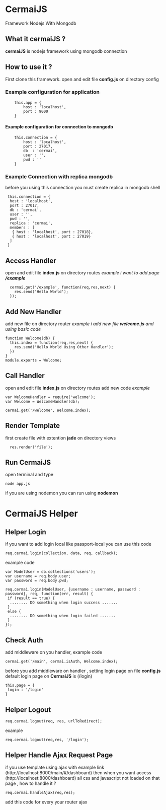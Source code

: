# CermaiJS
Framework Nodejs With Mongodb
## What it cermaiJS ?
**cermaiJS** is nodejs framework using mongodb connection
## How to use it ?
First clone this framework.
open and edit file **config.js** on directory config
### Example configuration for application
```
	this.app = {
		host : 'localhost',
		port : 9000
	}
```
#### Example configuration for connection to mongodb
```
	this.connection = {
		host : 'localhost',
		port : 27017,
		db	: 'cermai',
		user : '',
		pwd : ''
	}
```
### Example Connection with replica mongodb
before you using this connection you must create replica in mongodb shell
```
 this.connection = {
  host : 'localhost',
  port : 27017,
  db : 'cermai',
  user : '',
  pwd : '',
  replica : 'cermai',
  members : [
   { host : 'localhost', port : 27018},
   { host : 'localhost', port : 27019}
  ]
 }
```
## Access Handler
open and edit file **index.js** on directory routes
*example i want to add page  **/example***
```
  cermai.get('/example', function(req,res,next) {
    res.send('Hello World');
  });
```
## Add New Handler
add new file on directory router
*example i add new file **welcome.js** and using basic code*
```
function Welcome(db) {
  this.index = function(req,res,next) {
    res.send('Hello World Using Other Handler');
  })
}
module.exports = Welcome;
```
## Call Handler
open and edit file **index.js** on directory routes add new code
*example*
```
var WelcomeHandler = require('welcome');
var Welcome = WelcomeHandler(db);

cermai.get('/welcome', Welcome.index);
```
## Render Template
first create file with extention **jade** on directory views
```
  res.render('file');
```
## Run CermaiJS
open terminal and type
```
node app.js
```
if you are using nodemon you can run using **nodemon**

# CermaiJS Helper
## Helper Login
if you want to add login local like passport-local you can use this code 
```
req.cermai.login(collection, data, req, callback);
```

example code
```
var ModelUser = db.collections('users');
var username = req.body.user;
var password = req.body.pwd;

req.cermai.login(ModelUser, {username : username, password : password}, req, function(err, result) {
 if (result == true) {
  ........ DO something when login success .......
 }
 else {
  ........ DO something when login failed .......
 }
});
```
## Check Auth
add middleware on you handler, example code
```
cermai.get('/main', cermai.isAuth, Welcome.index);
```
before you add middleware on handler , setting login page on file **config.js**
default login page on **CermaiJS** is (/login)
```
this.page = {
 login : '/login'
}
```
## Helper Logout
```
req.cermai.logout(req, res, urlToRedirect);
```
example
```
req.cermai.logout(req,res, '/login');
```
## Helper Handle Ajax Request Page
if you use template using ajax with example link (http://localhost:8000/main/#/dashboard) then when you want access (http://localhost:8000/dashboard) all css and javascript not loaded on that page , how to handle it ?
```
req.cermai.handleAjax(req,res);
```
add this code for every your router ajax
